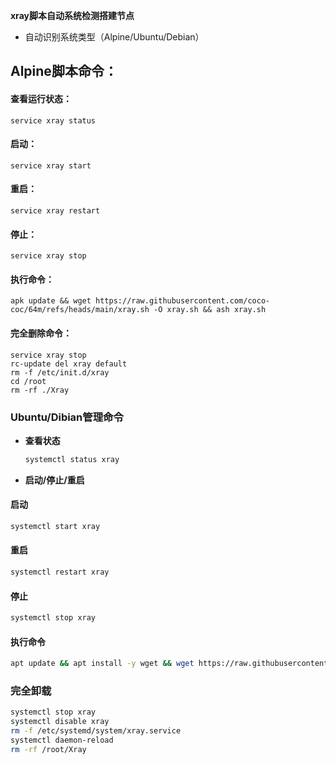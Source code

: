 **xray脚本自动系统检测搭建节点**  
- 自动识别系统类型（Alpine/Ubuntu/Debian）

## Alpine脚本命令：
#### 查看运行状态：
```
service xray status
```
#### 启动：
```
service xray start
```
#### 重启：
```
service xray restart
```
#### 停止：
```
service xray stop
```
#### 执行命令：
```
apk update && wget https://raw.githubusercontent.com/coco-coc/64m/refs/heads/main/xray.sh -O xray.sh && ash xray.sh
```
#### 完全删除命令：

```
service xray stop
rc-update del xray default
rm -f /etc/init.d/xray
cd /root 
rm -rf ./Xray
```




### **Ubuntu/Dibian管理命令**
- **查看状态**  
  ```bash
  systemctl status xray
  ```

- **启动/停止/重启**  
#### **启动**
  ```bash
  systemctl start xray
  ```
#### **重启**
  ```bash
  systemctl restart xray
  ```
#### **停止**
  ```bash
  systemctl stop xray
  ```

#### **执行命令**
  ```bash
  apt update && apt install -y wget && wget https://raw.githubusercontent.com/coco-coc/64m/refs/heads/main/xray.sh -O xray.sh && bash xray.sh
  ```
### **完全卸载**
```bash
systemctl stop xray
systemctl disable xray
rm -f /etc/systemd/system/xray.service
systemctl daemon-reload
rm -rf /root/Xray
```
